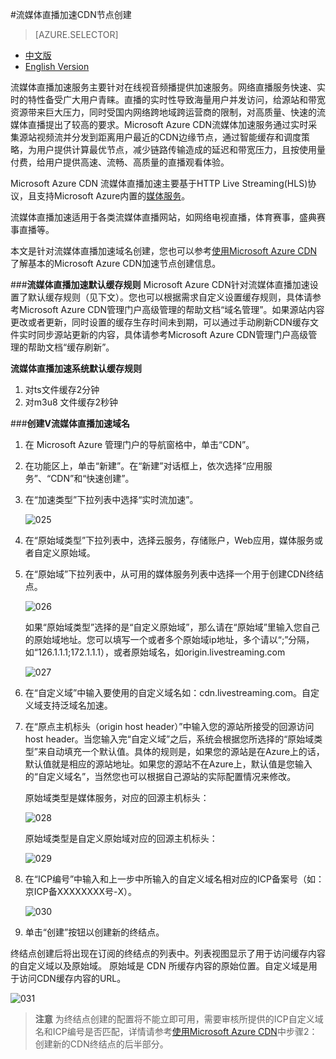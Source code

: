 <properties linkid="dev-net-common-tasks-cdn" urlDisplayName="CDN" pageTitle="How to create Live Streaming acceleration type CDN - Azure feature guide" metaKeywords="Azure CDN, Azure CDN, Azure blobs, Azure caching, Azure add-on, Live Streaming, 流媒体加速, CDN加速,CDN服务,主流CDN, 流媒体直播加速, 媒体服务, Azure Media Service, 缓存规则, HLS, CDN技术文档, CDN帮助文档, 视频直播加速, 直播加速" description="Learn How to create Live Streaming acceleration type CDN on Microsoft Azure Management Portal and default caching rules for Live Streaming CDN" metaCanonical="" services="" documentationCenter=".NET" title="" authors="" solutions="" manager="" editor="" />
<tags ms.service="cdn"
    ms.date=""
    wacn.date="2/23/2016"
    />

#流媒体直播加速CDN节点创建

> [AZURE.SELECTOR]
- [中文版](/documentation/articles/cdn-how-to-create-LiveStreaming-CDN-endpoint)
- [English Version](/documentation/articles/cdn-enus-how-to-create-LiveStreaming-CDN-endpoint)

流媒体直播加速服务主要针对在线视音频播提供加速服务。网络直播服务快速、实时的特性备受广大用户青睐。直播的实时性导致海量用户并发访问，给源站和带宽资源带来巨大压力，同时受国内网络跨地域跨运营商的限制，对高质量、快速的流媒体直播提出了较高的要求。Microsoft Azure CDN流媒体加速服务通过实时采集源站视频流并分发到距离用户最近的CDN边缘节点，通过智能缓存和调度策略，为用户提供计算最优节点，减少链路传输造成的延迟和带宽压力，且按使用量付费，给用户提供高速、流畅、高质量的直播观看体验。

Microsoft Azure CDN 流媒体直播加速主要基于HTTP Live Streaming(HLS)协议，且支持Microsoft Azure内置的[媒体服务](http://www.windowsazure.cn/home/features/media-services/)。

流媒体直播加速适用于各类流媒体直播网站，如网络电视直播，体育赛事，盛典赛事直播等。

本文是针对流媒体直播加速域名创建，您也可以参考[使用Microsoft Azure CDN](http://www.windowsazure.cn/documentation/articles/cdn-how-to-use/)了解基本的Microsoft Azure CDN加速节点创建信息。

###**流媒体直播加速默认缓存规则**
Microsoft Azure CDN针对流媒体直播加速设置了默认缓存规则（见下文）。您也可以根据需求自定义设置缓存规则，具体请参考Microsoft Azure CDN管理门户高级管理的帮助文档“域名管理”。如果源站内容更改或者更新，同时设置的缓存生存时间未到期，可以通过手动刷新CDN缓存文件实时同步源站更新的内容，具体请参考Microsoft Azure CDN管理门户高级管理的帮助文档“缓存刷新”。

**流媒体直播加速系统默认缓存规则**

 1. 对ts文件缓存2分钟
 2. 对m3u8 文件缓存2秒钟 
      
###**创建V流媒体直播加速域名**

1. 在 Microsoft Azure 管理门户的导航窗格中，单击“CDN”。
2. 在功能区上，单击“新建”。在“新建”对话框上，依次选择“应用服务”、“CDN”和“快速创建”。
3. 在“加速类型”下拉列表中选择“实时流加速”。

    ![025](./media/cdn-doc/025.png)

4. 在“原始域类型”下拉列表中，选择云服务，存储账户，Web应用，媒体服务或者自定义原始域。
5. 在“原始域”下拉列表中，从可用的媒体服务列表中选择一个用于创建CDN终结点。 
 
    ![026](./media/cdn-doc/026.png)

    如果“原始域类型”选择的是“自定义原始域”，那么请在“原始域”里输入您自己的原始域地址。您可以填写一个或者多个原始域ip地址，多个请以“;”分隔，如“126.1.1.1;172.1.1.1），或者原始域名，如origin.livestreaming.com

    ![027](./media/cdn-doc/027.png)

6. 在“自定义域”中输入要使用的自定义域名如：cdn.livestreaming.com。自定义域支持泛域名加速。
7. 在“原点主机标头（origin host header）”中输入您的源站所接受的回源访问host header。当您输入完“自定义域”之后，系统会根据您所选择的“原始域类型”来自动填充一个默认值。具体的规则是，如果您的源站是在Azure上的话，默认值就是相应的源站地址。如果您的源站不在Azure上，默认值是您输入的“自定义域名”，当然您也可以根据自己源站的实际配置情况来修改。

    原始域类型是媒体服务，对应的回源主机标头：

    ![028](./media/cdn-doc/028.png)  
    
    原始域类型是自定义原始域对应的回源主机标头：

    ![029](./media/cdn-doc/029.png)
    
      
8. 在“ICP编号”中输入和上一步中所输入的自定义域名相对应的ICP备案号（如：京ICP备XXXXXXXX号-X）。
     
    ![030](./media/cdn-doc/030.png) 

9. 单击“创建”按钮以创建新的终结点。

终结点创建后将出现在订阅的终结点的列表中。列表视图显示了用于访问缓存内容的自定义域以及原始域。
原始域是 CDN 所缓存内容的原始位置。自定义域是用于访问CDN缓存内容的URL。

   ![031](./media/cdn-doc/031.png)

>**注意** 为终结点创建的配置将不能立即可用，需要审核所提供的ICP自定义域名和ICP编号是否匹配，详情请参考[使用Microsoft Azure CDN](http://www.windowsazure.cn/documentation/articles/cdn-how-to-use/)中步骤2：创建新的CDN终结点的后半部分。

